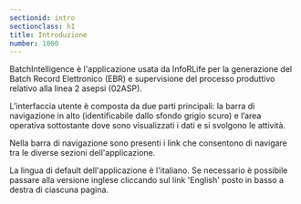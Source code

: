```yaml
---
sectionid: intro
sectionclass: h1
title: Introduzione
number: 1000
---
```

BatchIntelligence è l'applicazione usata da InfoRLife per la generazione del Batch Record Elettronico (EBR) e supervisione del processo produttivo relativo alla linea 2 asepsi (02ASP).

L’interfaccia utente è composta da due parti principali: la barra di navigazione in alto (identificabile dallo sfondo grigio scuro) e l’area operativa sottostante dove sono visualizzati i dati e si svolgono le attività.

Nella barra di navigazione sono presenti i link che consentono di navigare tra le diverse sezioni dell'applicazione.

La lingua di default dell'applicazione è l'italiano. Se necessario è possibile passare alla versione inglese cliccando sul link 'English' posto in basso a destra di ciascuna pagina.

